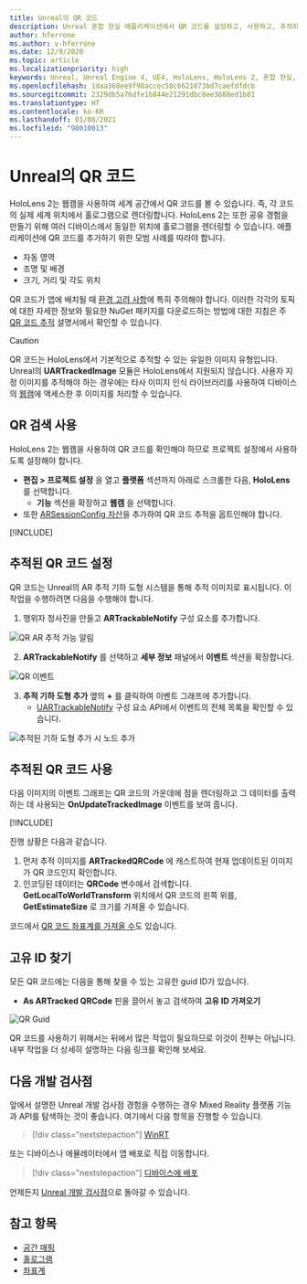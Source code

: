 ```yaml
---
title: Unreal의 QR 코드
description: Unreal 혼합 현실 애플리케이션에서 QR 코드를 설정하고, 사용하고, 추적하는 방법에 대해 알아봅니다.
author: hferrone
ms.author: v-hferrone
ms.date: 12/9/2020
ms.topic: article
ms.localizationpriority: high
keywords: Unreal, Unreal Engine 4, UE4, HoloLens, HoloLens 2, 혼합 현실, 개발, 기능, 설명서, 가이드, 홀로그램, qr 코드, 혼합 현실 헤드셋, windows mixed reality 헤드셋, 가상 현실 헤드셋
ms.openlocfilehash: 1daa368ee9f98accec58c6621073bd7caefdfdcb
ms.sourcegitcommit: 2329db5a76dfe1b844e21291dbc8ee3888ed1b81
ms.translationtype: HT
ms.contentlocale: ko-KR
ms.lasthandoff: 01/08/2021
ms.locfileid: "98010013"
---
```

# <a name="qr-codes-in-unreal"></a>Unreal의 QR 코드

HoloLens 2는 웹캠을 사용하여 세계 공간에서 QR 코드를 볼 수 있습니다. 즉, 각 코드의 실제 세계 위치에서 홀로그램으로 렌더링합니다. HoloLens 2는 또한 공유 경험을 만들기 위해 여러 디바이스에서 동일한 위치에 홀로그램을 렌더링할 수 있습니다. 애플리케이션에 QR 코드를 추가하기 위한 모범 사례를 따라야 합니다.

- 자동 영역
- 조명 및 배경
- 크기, 거리 및 각도 위치

QR 코드가 앱에 배치될 때 [환경 고려 사항](../../environment-considerations-for-hololens.md)에 특히 주의해야 합니다. 이러한 각각의 토픽에 대한 자세한 정보와 필요한 NuGet 패키지를 다운로드하는 방법에 대한 지침은 주 [QR 코드 추적](../platform-capabilities-and-apis/qr-code-tracking.md) 설명서에서 확인할 수 있습니다.

> [!CAUTION]
> QR 코드는 HoloLens에서 기본적으로 추적할 수 있는 유일한 이미지 유형입니다. Unreal의 **UARTrackedImage** 모듈은 HoloLens에서 지원되지 않습니다. 사용자 지정 이미지를 추적해야 하는 경우에는 타사 이미지 인식 라이브러리를 사용하여 디바이스의 [웹캠](unreal-hololens-camera.md)에 액세스한 후 이미지를 처리할 수 있습니다. 

## <a name="enabling-qr-detection"></a>QR 검색 사용

HoloLens 2는 웹캠을 사용하여 QR 코드를 확인해야 하므로 프로젝트 설정에서 사용하도록 설정해야 합니다.
- **편집 > 프로젝트 설정** 을 열고 **플랫폼** 섹션까지 아래로 스크롤한 다음, **HoloLens** 를 선택합니다.
    + **기능** 섹션을 확장하고 **웹캠** 을 선택합니다.  
- 또한 [ARSessionConfig 자산](https://docs.microsoft.com/windows/mixed-reality/unreal-uxt-ch3#adding-the-session-asset)을 추가하여 QR 코드 추적을 옵트인해야 합니다.

[!INCLUDE[](includes/tabs-qr-codes-1.md)]

## <a name="setting-up-a-tracked-qr-code"></a>추적된 QR 코드 설정

QR 코드는 Unreal의 AR 추적 기하 도형 시스템을 통해 추적 이미지로 표시됩니다. 이 작업을 수행하려면 다음을 수행해야 합니다.
1. 행위자 청사진을 만들고 **ARTrackableNotify** 구성 요소를 추가합니다.

![QR AR 추적 가능 알림](images/unreal-spatialmapping-artrackablenotify.PNG)

2. **ARTrackableNotify** 를 선택하고 **세부 정보** 패널에서 **이벤트** 섹션을 확장합니다.

![QR 이벤트](images/unreal-spatialmapping-events.PNG)

3. **추적 기하 도형 추가** 옆의 **+** 를 클릭하여 이벤트 그래프에 추가합니다.
    - [UARTrackableNotify](https://docs.unrealengine.com/API/Runtime/AugmentedReality/UARTrackableNotifyComponent/index.html) 구성 요소 API에서 이벤트의 전체 목록을 확인할 수 있습니다.

![추적된 기하 도형 추가 시 노드 추가](images/unreal-qr-codes-tracked-geometry.png)

## <a name="using-a-tracked-qr-code"></a>추적된 QR 코드 사용

다음 이미지의 이벤트 그래프는 QR 코드의 가운데에 점을 렌더링하고 그 데이터를 출력하는 데 사용되는 **OnUpdateTrackedImage** 이벤트를 보여 줍니다.

[!INCLUDE[](includes/tabs-qr-codes-2.md)]

진행 상황은 다음과 같습니다.
1. 먼저 추적 이미지를 **ARTrackedQRCode** 에 캐스트하여 현재 업데이트된 이미지가 QR 코드인지 확인합니다.  
2. 인코딩된 데이터는 **QRCode** 변수에서 검색합니다. **GetLocalToWorldTransform** 위치에서 QR 코드의 왼쪽 위를, **GetEstimateSize** 로 크기를 가져올 수 있습니다.

코드에서 [QR 코드 좌표계를 가져올 수](https://docs.microsoft.com/windows/mixed-reality/qr-code-tracking#getting-the-coordinate-system-for-a-qr-code)도 있습니다.

## <a name="finding-the-unique-id"></a>고유 ID 찾기

모든 QR 코드에는 다음을 통해 찾을 수 있는 고유한 guid ID가 있습니다.
- **As ARTracked QRCode** 핀을 끌어서 놓고 검색하여 **고유 ID 가져오기**

![QR Guid](images/unreal-qr-guid.PNG)

QR 코드를 사용하기 위해서는 뒤에서 많은 작업이 필요하므로 이것이 전부는 아닙니다. 내부 작업을 더 상세히 설명하는 다음 링크를 확인해 보세요.

## <a name="next-development-checkpoint"></a>다음 개발 검사점

앞에서 설명한 Unreal 개발 검사점 경험을 수행하는 경우 Mixed Reality 플랫폼 기능과 API를 탐색하는 것이 좋습니다. 여기에서 다음 항목을 진행할 수 있습니다.

> [!div class="nextstepaction"]
> [WinRT](unreal-winRT.md)

또는 디바이스나 에뮬레이터에서 앱 배포로 직접 이동합니다.

> [!div class="nextstepaction"]
> [디바이스에 배포](unreal-deploying.md)

언제든지 [Unreal 개발 검사점](unreal-development-overview.md#3-platform-capabilities-and-apis)으로 돌아갈 수 있습니다.

## <a name="see-also"></a>참고 항목
* [공간 매핑](../../design/spatial-mapping.md)
* [홀로그램](../../discover/hologram.md)
* [좌표계](../../design/coordinate-systems.md)
